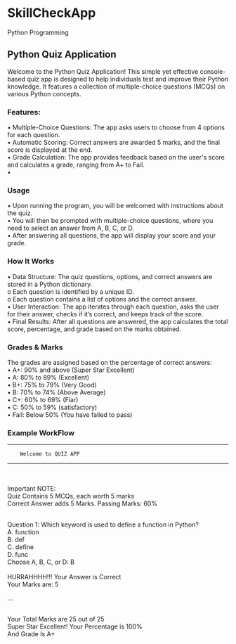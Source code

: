 # SkillCheckApp
Python Programming 

## Python Quiz Application
Welcome to the Python Quiz Application! This simple yet effective console-based quiz app is designed to help individuals test and improve their Python knowledge. It features a collection of multiple-choice questions (MCQs) on various Python concepts.
### Features:
•	Multiple-Choice Questions: The app asks users to choose from 4 options for each question. <br>
•	Automatic Scoring: Correct answers are awarded 5 marks, and the final score is displayed at the end. <br>
•	Grade Calculation: The app provides feedback based on the user's score and calculates a grade, ranging from A+ to Fail. <br>
•	
### Usage
•	Upon running the program, you will be welcomed with instructions about the quiz. <br>
•	You will then be prompted with multiple-choice questions, where you need to select an answer from A, B, C, or D. <br>
•	After answering all questions, the app will display your score and your grade. <br>
### How It Works
•	Data Structure: The quiz questions, options, and correct answers are stored in a Python dictionary. <br>
o	Each question is identified by a unique ID. <br>
o	Each question contains a list of options and the correct answer. <br>
•	User Interaction: The app iterates through each question, asks the user for their answer, checks if it’s correct, and keeps track of the score. <br>
•	Final Results: After all questions are answered, the app calculates the total score, percentage, and grade based on the marks obtained. <br>
### Grades & Marks<br>
The grades are assigned based on the percentage of correct answers: <br>
•	A+: 90% and above (Super Star Excellent) <br>
•	A: 80% to 89% (Excellent) <br>
•	B+: 75% to 79% (Very Good) <br>
•	B: 70% to 74% (Above Average) <br>
•	C+: 60% to 69% (Fiar) <br>
•	C: 50% to 59% (satisfactory) <br>
•	Fail: Below 50% (You have failed to pass)

### Example WorkFlow

****************************************
        Welcome to QUIZ APP
****************************************
<br><br>
Important NOTE:<br>
Quiz Contains 5 MCQs, each worth 5 marks<br>
Correct Answer adds 5 Marks. Passing Marks: 60%<br><br>

Question 1: Which keyword is used to define a function in Python?<br>
A. function<br>
B. def<br>
C. define<br>
D. func<br>
Choose A, B, C, or D: B<br><br>
HURRAHHHH!!! Your Answer is Correct<br>
Your Marks are: 5<br>

...<br><br>

Your Total Marks are 25 out of 25<br>
Super Star Excellent! Your Percentage is 100%<br>
And Grade Is A+<br>

